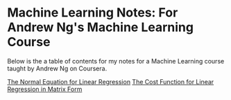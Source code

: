 # Machine Learning Notes: For Andrew Ng's Machine Learning Course

Below is the a table of contents for my notes for a Machine Learning course taught by Andrew Ng on Coursera.

[The Normal Equation for Linear Regression](https://github.com/aaruff/NgMachineLearning/blob/master/NormalEquation.ipynb)
[The Cost Function for Linear Regression in Matrix Form](https://github.com/aaruff/NgMachineLearning/blob/master/LinearRegressionCostFunctionMatrixForm.ipynb)
